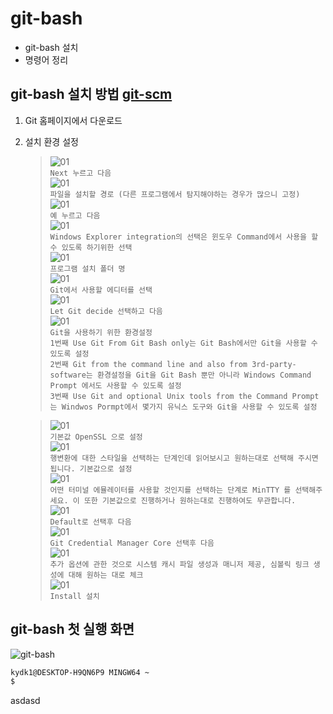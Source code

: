 # git-bash
* git-bash 설치
* 명령어 정리

## git-bash 설치 방법 [git-scm](https://git-scm.com/)
1. Git 홈페이지에서 다운로드
2. 설치 환경 설정
      >![01](/image/01.jpg)   
      >```Next 누르고 다음```   
      >![01](/image/02.jpg)   
      >```파일을 설치할 경로 (다른 프로그램에서 탐지해야하는 경우가 많으니 고정)```   
      >![01](/image/03.jpg)   
      >```예 누르고 다음```   
      >![01](/image/04.jpg)   
      >```Windows Explorer integration의 선택은 윈도우 Command에서 사용을 할 수 있도록 하기위한 선택```   
      >![01](/image/05.jpg)   
      >```프로그램 설치 폴더 명```   
      >![01](/image/06.jpg)   
      >```Git에서 사용할 에디터를 선택```   
      >![01](/image/07.jpg)  
      >```Let Git decide 선택하고 다음```     
      >![01](/image/08.jpg)   
      >```Git을 사용하기 위한 환경설정```   
      >```1번째 Use Git From Git Bash only는 Git Bash에서만 Git을 사용할 수 있도록 설정```   
      >```2번째 Git from the command line and also from 3rd-party-software는 환경설정을 Git을 Git Bash 뿐만 아니라 Windows Command Prompt 에서도 사용할 수 있도록 설정```   
      >```3번째 Use Git and optional Unix tools from the Command Prompt 는 Windwos Pormpt에서 몇가지 유닉스 도구와 Git을 사용할 수 있도록 설정```   

      >![01](/image/09.jpg)   
      >```기본값 OpenSSL 으로 설정```   
      >![01](/image/10.jpg)   
      >```행변환에 대한 스타일을 선택하는 단계인데 읽어보시고 원하는대로 선택해 주시면 됩니다. 기본값으로 설정```   
      >![01](/image/11.jpg)   
      >```어떤 터미널 에뮬레이터를 사용할 것인지를 선택하는 단계로 MinTTY 를 선택해주세요. 이 또한 기본값으로 진행하거나 원하는대로 진행하여도 무관합니다.```   
      >![01](/image/12.jpg)   
      >```Default로 선택후 다음```   
      >![01](/image/13.jpg)   
      >```Git Credential Manager Core 선택후 다음```   
      >![01](/image/14.jpg)   
      >``` 추가 옵션에 관한 것으로 시스템 캐시 파일 생성과 매니저 제공, 심볼릭 링크 생성에 대해 원하는 대로 체크  ```    
      >![01](/image/15.jpg)   
      >```Install 설치 ```

## git-bash 첫 실행 화면
![git-bash](/image/01.jpg)

```bash
kydk1@DESKTOP-H9QN6P9 MINGW64 ~
$
```   
asdasd
